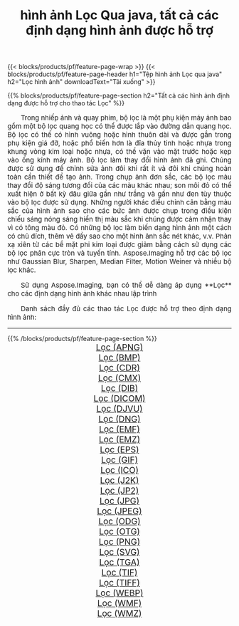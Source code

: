 ﻿---
title: hình ảnh Lọc Qua java, tất cả các định dạng hình ảnh được hỗ trợ 
weight: 3920
url: /vi/java/filter/ 
lang: vi
langdirlevel: 2
locales: zh-hans,ja,it,ru,de,es,fr,nl,id,lt,pl,pt,vi,tr,ko,zh-hant,ar,hi,th,sv,cs,uk,he
description: Sử dụng Aspose.Imaging, bạn có thể dễ dàng Lọc hình ảnh qua java
---

{{< blocks/products/pf/feature-page-wrap >}}
{{< blocks/products/pf/feature-page-header h1="Tệp hình ảnh Lọc qua java" h2="Lọc hình ảnh" downloadText="Tải xuống" >}}


{{% blocks/products/pf/feature-page-section  h2="Tất cả các hình ảnh định dạng được hỗ trợ cho thao tác Lọc" %}}
<p align="justify" style="text-indent:2em;font-size:15px;">
Trong nhiếp ảnh và quay phim, bộ lọc là một phụ kiện máy ảnh bao gồm một bộ lọc quang học có thể được lắp vào đường dẫn quang học. Bộ lọc có thể có hình vuông hoặc hình thuôn dài và được gắn trong phụ kiện giá đỡ, hoặc phổ biến hơn là đĩa thủy tinh hoặc nhựa trong khung vòng kim loại hoặc nhựa, có thể vặn vào mặt trước hoặc kẹp vào ống kính máy ảnh. Bộ lọc làm thay đổi hình ảnh đã ghi. Chúng được sử dụng để chỉnh sửa ảnh đôi khi rất ít và đôi khi chúng hoàn toàn cần thiết để tạo ảnh. Trong chụp ảnh đơn sắc, các bộ lọc màu thay đổi độ sáng tương đối của các màu khác nhau; son môi đỏ có thể xuất hiện ở bất kỳ đâu giữa gần như trắng và gần như đen tùy thuộc vào bộ lọc được sử dụng. Những người khác điều chỉnh cân bằng màu sắc của hình ảnh sao cho các bức ảnh được chụp trong điều kiện chiếu sáng nóng sáng hiển thị màu sắc khi chúng được cảm nhận thay vì có tông màu đỏ. Có những bộ lọc làm biến dạng hình ảnh một cách có chủ đích, thêm vẻ đầy sao cho một hình ảnh sắc nét khác, v.v. Phản xạ xiên từ các bề mặt phi kim loại được giảm bằng cách sử dụng các bộ lọc phân cực tròn và tuyến tính. Aspose.Imaging hỗ trợ các bộ lọc như Gaussian Blur, Sharpen, Median Filter, Motion Weiner và nhiều bộ lọc khác.
</p>
<p align="justify" style="text-indent:2em;font-size:15px;">
Sử dụng Aspose.Imaging, bạn có thể dễ dàng áp dụng **Lọc** cho các định dạng hình ảnh khác nhau lập trình
</p>
<p align="justify" style="text-indent:2em;font-size:15px;">
Danh sách đầy đủ các thao tác Lọc được hỗ trợ theo định dạng hình ảnh:
</p>
<hr/>
{{% /blocks/products/pf/feature-page-section %}}
<div class="container-fluid productfamilypage bg-gray">
    <div class="convertypes bg-gray agp-content section">
        <div class="container">
		<div class="row other-converters" style="gap: 10px;font-size: 19px;text-align:center;">
		    <div class='col-md-2 other-converter remove-lp remove-rp'><a href="/imaging/vi/java/filter/apng/" style="padding:15px;">Lọc (APNG)</a></div><div class='col-md-2 other-converter remove-lp remove-rp'><a href="/imaging/vi/java/filter/bmp/" style="padding:15px;">Lọc (BMP)</a></div><div class='col-md-2 other-converter remove-lp remove-rp'><a href="/imaging/vi/java/filter/cdr/" style="padding:15px;">Lọc (CDR)</a></div><div class='col-md-2 other-converter remove-lp remove-rp'><a href="/imaging/vi/java/filter/cmx/" style="padding:15px;">Lọc (CMX)</a></div><div class='col-md-2 other-converter remove-lp remove-rp'><a href="/imaging/vi/java/filter/dib/" style="padding:15px;">Lọc (DIB)</a></div><div class='col-md-2 other-converter remove-lp remove-rp'><a href="/imaging/vi/java/filter/dicom/" style="padding:15px;">Lọc (DICOM)</a></div><div class='col-md-2 other-converter remove-lp remove-rp'><a href="/imaging/vi/java/filter/djvu/" style="padding:15px;">Lọc (DJVU)</a></div><div class='col-md-2 other-converter remove-lp remove-rp'><a href="/imaging/vi/java/filter/dng/" style="padding:15px;">Lọc (DNG)</a></div><div class='col-md-2 other-converter remove-lp remove-rp'><a href="/imaging/vi/java/filter/emf/" style="padding:15px;">Lọc (EMF)</a></div><div class='col-md-2 other-converter remove-lp remove-rp'><a href="/imaging/vi/java/filter/emz/" style="padding:15px;">Lọc (EMZ)</a></div><div class='col-md-2 other-converter remove-lp remove-rp'><a href="/imaging/vi/java/filter/eps/" style="padding:15px;">Lọc (EPS)</a></div><div class='col-md-2 other-converter remove-lp remove-rp'><a href="/imaging/vi/java/filter/gif/" style="padding:15px;">Lọc (GIF)</a></div><div class='col-md-2 other-converter remove-lp remove-rp'><a href="/imaging/vi/java/filter/ico/" style="padding:15px;">Lọc (ICO)</a></div><div class='col-md-2 other-converter remove-lp remove-rp'><a href="/imaging/vi/java/filter/j2k/" style="padding:15px;">Lọc (J2K)</a></div><div class='col-md-2 other-converter remove-lp remove-rp'><a href="/imaging/vi/java/filter/jp2/" style="padding:15px;">Lọc (JP2)</a></div><div class='col-md-2 other-converter remove-lp remove-rp'><a href="/imaging/vi/java/filter/jpg/" style="padding:15px;">Lọc (JPG)</a></div><div class='col-md-2 other-converter remove-lp remove-rp'><a href="/imaging/vi/java/filter/jpeg/" style="padding:15px;">Lọc (JPEG)</a></div><div class='col-md-2 other-converter remove-lp remove-rp'><a href="/imaging/vi/java/filter/odg/" style="padding:15px;">Lọc (ODG)</a></div><div class='col-md-2 other-converter remove-lp remove-rp'><a href="/imaging/vi/java/filter/otg/" style="padding:15px;">Lọc (OTG)</a></div><div class='col-md-2 other-converter remove-lp remove-rp'><a href="/imaging/vi/java/filter/png/" style="padding:15px;">Lọc (PNG)</a></div><div class='col-md-2 other-converter remove-lp remove-rp'><a href="/imaging/vi/java/filter/svg/" style="padding:15px;">Lọc (SVG)</a></div><div class='col-md-2 other-converter remove-lp remove-rp'><a href="/imaging/vi/java/filter/tga/" style="padding:15px;">Lọc (TGA)</a></div><div class='col-md-2 other-converter remove-lp remove-rp'><a href="/imaging/vi/java/filter/tif/" style="padding:15px;">Lọc (TIF)</a></div><div class='col-md-2 other-converter remove-lp remove-rp'><a href="/imaging/vi/java/filter/tiff/" style="padding:15px;">Lọc (TIFF)</a></div><div class='col-md-2 other-converter remove-lp remove-rp'><a href="/imaging/vi/java/filter/webp/" style="padding:15px;">Lọc (WEBP)</a></div><div class='col-md-2 other-converter remove-lp remove-rp'><a href="/imaging/vi/java/filter/wmf/" style="padding:15px;">Lọc (WMF)</a></div><div class='col-md-2 other-converter remove-lp remove-rp'><a href="/imaging/vi/java/filter/wmz/" style="padding:15px;">Lọc (WMZ)</a></div>
                </div>
        </div>
    </div>
</div>
<br/>
